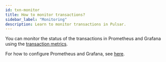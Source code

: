 ```yaml
---
id: txn-monitor
title: How to monitor transactions?
sidebar_label: "Monitoring"
description: Learn to monitor transactions in Pulsar.
---
```


You can monitor the status of the transactions in Prometheus and Grafana using the [transaction metrics](/reference-metrics.md#pulsar-transaction).

For how to configure Prometheus and Grafana, see [here](/deploy-monitoring.md).
